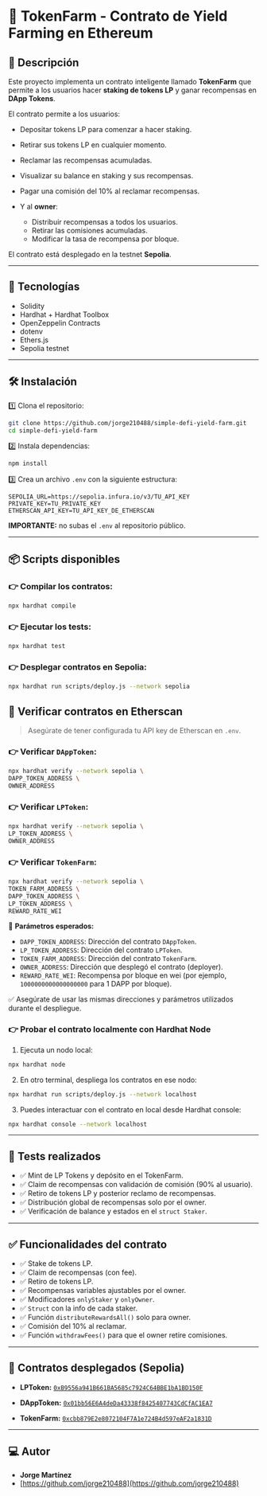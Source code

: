 # 🌾 TokenFarm - Contrato de Yield Farming en Ethereum

## 🎯 Descripción

Este proyecto implementa un contrato inteligente llamado **TokenFarm** que permite a los usuarios hacer **staking de tokens LP** y ganar recompensas en **DApp Tokens**.

El contrato permite a los usuarios:

- Depositar tokens LP para comenzar a hacer staking.
- Retirar sus tokens LP en cualquier momento.
- Reclamar las recompensas acumuladas.
- Visualizar su balance en staking y sus recompensas.
- Pagar una comisión del 10% al reclamar recompensas.
- Y al **owner**:

  - Distribuir recompensas a todos los usuarios.
  - Retirar las comisiones acumuladas.
  - Modificar la tasa de recompensa por bloque.

El contrato está desplegado en la testnet **Sepolia**.

---

## 🚀 Tecnologías

- Solidity
- Hardhat + Hardhat Toolbox
- OpenZeppelin Contracts
- dotenv
- Ethers.js
- Sepolia testnet

---

## 🛠️ Instalación

1️⃣ Clona el repositorio:

```bash
git clone https://github.com/jorge210488/simple-defi-yield-farm.git
cd simple-defi-yield-farm
```

2️⃣ Instala dependencias:

```bash
npm install
```

3️⃣ Crea un archivo `.env` con la siguiente estructura:

```env
SEPOLIA_URL=https://sepolia.infura.io/v3/TU_API_KEY
PRIVATE_KEY=TU_PRIVATE_KEY
ETHERSCAN_API_KEY=TU_API_KEY_DE_ETHERSCAN
```

**IMPORTANTE:** no subas el `.env` al repositorio público.

---

## 📦 Scripts disponibles

### 👉 Compilar los contratos:

```bash
npx hardhat compile
```

### 👉 Ejecutar los tests:

```bash
npx hardhat test
```

### 👉 Desplegar contratos en Sepolia:

```bash
npx hardhat run scripts/deploy.js --network sepolia
```

## 🔎 Verificar contratos en Etherscan

> Asegúrate de tener configurada tu API key de Etherscan en `.env`.

### 👉 Verificar `DAppToken`:

```bash
npx hardhat verify --network sepolia \
DAPP_TOKEN_ADDRESS \
OWNER_ADDRESS
```

### 👉 Verificar `LPToken`:

```bash
npx hardhat verify --network sepolia \
LP_TOKEN_ADDRESS \
OWNER_ADDRESS
```

### 👉 Verificar `TokenFarm`:

```bash
npx hardhat verify --network sepolia \
TOKEN_FARM_ADDRESS \
DAPP_TOKEN_ADDRESS \
LP_TOKEN_ADDRESS \
REWARD_RATE_WEI
```

📌 **Parámetros esperados:**

- `DAPP_TOKEN_ADDRESS`: Dirección del contrato `DAppToken`.
- `LP_TOKEN_ADDRESS`: Dirección del contrato `LPToken`.
- `TOKEN_FARM_ADDRESS`: Dirección del contrato `TokenFarm`.
- `OWNER_ADDRESS`: Dirección que desplegó el contrato (deployer).
- `REWARD_RATE_WEI`: Recompensa por bloque en wei (por ejemplo, `1000000000000000000` para 1 DAPP por bloque).

✅ Asegúrate de usar las mismas direcciones y parámetros utilizados durante el despliegue.

### 👉 Probar el contrato localmente con Hardhat Node

1. Ejecuta un nodo local:

```bash
npx hardhat node
```

2. En otro terminal, despliega los contratos en ese nodo:

```bash
npx hardhat run scripts/deploy.js --network localhost
```

3. Puedes interactuar con el contrato en local desde Hardhat console:

```bash
npx hardhat console --network localhost
```

---

## 🧪 Tests realizados

- ✅ Mint de LP Tokens y depósito en el TokenFarm.
- ✅ Claim de recompensas con validación de comisión (90% al usuario).
- ✅ Retiro de tokens LP y posterior reclamo de recompensas.
- ✅ Distribución global de recompensas solo por el owner.
- ✅ Verificación de balance y estados en el `struct Staker`.

---

## ✅ Funcionalidades del contrato

- ✅ Stake de tokens LP.
- ✅ Claim de recompensas (con fee).
- ✅ Retiro de tokens LP.
- ✅ Recompensas variables ajustables por el owner.
- ✅ Modificadores `onlyStaker` y `onlyOwner`.
- ✅ `Struct` con la info de cada staker.
- ✅ Función `distributeRewardsAll()` solo para owner.
- ✅ Comisión del 10% al reclamar.
- ✅ Función `withdrawFees()` para que el owner retire comisiones.

---

## 📄 Contratos desplegados (Sepolia)

- **LPToken:**
  [`0xB9556a941B661BA5685c7924C64BBE1bA1BD150F`](https://sepolia.etherscan.io/address/0xB9556a941B661BA5685c7924C64BBE1bA1BD150F)

- **DAppToken:**
  [`0x01bb56E6A4deDa43338f8425407743CdCfAC1EA7`](https://sepolia.etherscan.io/address/0x01bb56E6A4deDa43338f8425407743CdCfAC1EA7)

- **TokenFarm:**
  [`0xcbb879E2e8072104F7A1e724B4d597eAF2a1831D`](https://sepolia.etherscan.io/address/0xcbb879E2e8072104F7A1e724B4d597eAF2a1831D)

---

## 💻 Autor

- **Jorge Martínez**
- [https://github.com/jorge210488](https://github.com/jorge210488)
